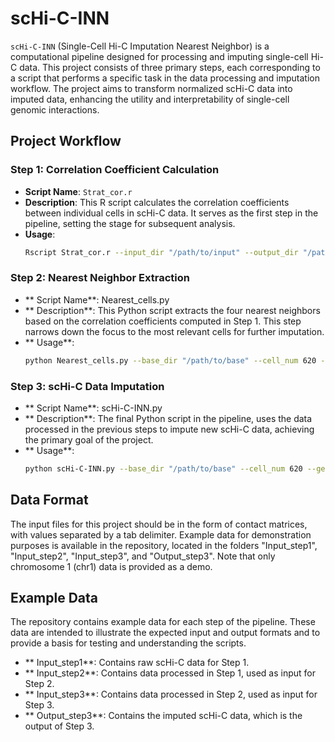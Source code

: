 # scHi-C-INN

`scHi-C-INN` (Single-Cell Hi-C Imputation Nearest Neighbor) is a computational pipeline designed for processing and imputing single-cell Hi-C data. This project consists of three primary steps, each corresponding to a script that performs a specific task in the data processing and imputation workflow. The project aims to transform normalized scHi-C data into imputed data, enhancing the utility and interpretability of single-cell genomic interactions.

## Project Workflow

### Step 1: Correlation Coefficient Calculation

- **Script Name**: `Strat_cor.r`
- **Description**: This R script calculates the correlation coefficients between individual cells in scHi-C data. It serves as the first step in the pipeline, setting the stage for subsequent analysis.
- **Usage**: 
  ```bash
  Rscript Strat_cor.r --input_dir "/path/to/input" --output_dir "/path/to/output" --stage "your_stage" --genome "hg19" --mcore 30

### Step 2: Nearest Neighbor Extraction
- ** Script Name**: Nearest_cells.py
- ** Description**: This Python script extracts the four nearest neighbors based on the correlation coefficients computed in Step 1. This step narrows down the focus to the most relevant cells for further imputation.
- ** Usage**:
  ```bash
  python Nearest_cells.py --base_dir "/path/to/base" --cell_num 620 --genome_type "hg19" --correlation_dir "/path/to/correlation/results"

### Step 3: scHi-C Data Imputation
- ** Script Name**: scHi-C-INN.py
- ** Description**: The final Python script in the pipeline, uses the data processed in the previous steps to impute new scHi-C data, achieving the primary goal of the project.
- ** Usage**:
  ```bash
  python scHi-C-INN.py --base_dir "/path/to/base" --cell_num 620 --genome_type "hg19"

## Data Format
The input files for this project should be in the form of contact matrices, with values separated by a tab delimiter. Example data for demonstration purposes is available in the repository, located in the folders "Input_step1", "Input_step2", "Input_step3", and "Output_step3". Note that only chromosome 1 (chr1) data is provided as a demo.

## Example Data
The repository contains example data for each step of the pipeline. These data are intended to illustrate the expected input and output formats and to provide a basis for testing and understanding the scripts.
- ** Input_step1**: Contains raw scHi-C data for Step 1.
- ** Input_step2**: Contains data processed in Step 1, used as input for Step 2.
- ** Input_step3**: Contains data processed in Step 2, used as input for Step 3.
- ** Output_step3**: Contains the imputed scHi-C data, which is the output of Step 3.

